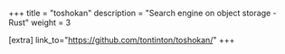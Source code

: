 +++
title = "toshokan"
description = "Search engine on object storage - Rust"
weight = 3

[extra]
link_to="https://github.com/tontinton/toshokan/"
+++
